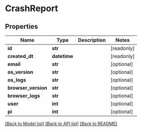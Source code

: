 # CrashReport


## Properties
Name | Type | Description | Notes
------------ | ------------- | ------------- | -------------
**id** | **str** |  | [readonly] 
**created_dt** | **datetime** |  | [readonly] 
**email** | **str** |  | [optional] 
**os_version** | **str** |  | [optional] 
**os_logs** | **str** |  | [optional] 
**browser_version** | **str** |  | [optional] 
**browser_logs** | **str** |  | [optional] 
**user** | **int** |  | [optional] 
**pi** | **int** |  | [optional] 

[[Back to Model list]](../README.md#documentation-for-models) [[Back to API list]](../README.md#documentation-for-api-endpoints) [[Back to README]](../README.md)


